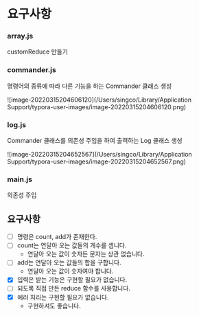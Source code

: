 # 요구사항

### array.js

customReduce 만들기



### commander.js

명령어의 종류에 따라 다른 기능을 하는 Commander 클래스 생성

![image-20220315204606120](/Users/singco/Library/Application Support/typora-user-images/image-20220315204606120.png)



### log.js

Commander 클래스를 의존성 주입을 하여 출력하는 Log 클래스 생성

![image-20220315204652567](/Users/singco/Library/Application Support/typora-user-images/image-20220315204652567.png)



### main.js

의존성 주입



## 요구사항

- [ ] 명령은 count, add가 존재한다.
- [ ] count는 연달아 오는 값들의 개수를 셉니다.
  - 연달아 오는 값이 숫자든 문자는 상관 없습니다.
- [ ] add는 연달아 오는 값들의 합을 구합니다.
  - 연달아 오는 값이 숫자여야 합니다.
- [x] 입력은 받는 기능은 구현할 필요가 없습니다.
- [ ] 되도록 직접 만든 reduce 함수를 사용합니다.
- [x] 에러 처리는 구현할 필요가 없습니다.
  - 구현하셔도 좋습니다.